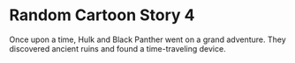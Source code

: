 # Random Cartoon Story 4

Once upon a time, Hulk and Black Panther went on a grand adventure. They discovered ancient ruins and found a time-traveling device.
